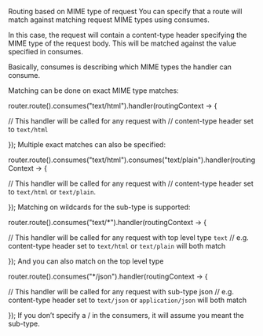 Routing based on MIME type of request
You can specify that a route will match against matching request MIME types using consumes.

In this case, the request will contain a content-type header specifying the MIME type of the request body. This will be matched against the value specified in consumes.

Basically, consumes is describing which MIME types the handler can consume.

Matching can be done on exact MIME type matches:

router.route().consumes("text/html").handler(routingContext -> {

  // This handler will be called for any request with
  // content-type header set to `text/html`

});
Multiple exact matches can also be specified:

router.route().consumes("text/html").consumes("text/plain").handler(routingContext -> {

  // This handler will be called for any request with
  // content-type header set to `text/html` or `text/plain`.

});
Matching on wildcards for the sub-type is supported:

router.route().consumes("text/*").handler(routingContext -> {

  // This handler will be called for any request with top level type `text`
  // e.g. content-type header set to `text/html` or `text/plain` will both match

});
And you can also match on the top level type

router.route().consumes("*/json").handler(routingContext -> {

  // This handler will be called for any request with sub-type json
  // e.g. content-type header set to `text/json` or `application/json` will both match

});
If you don’t specify a / in the consumers, it will assume you meant the sub-type.

